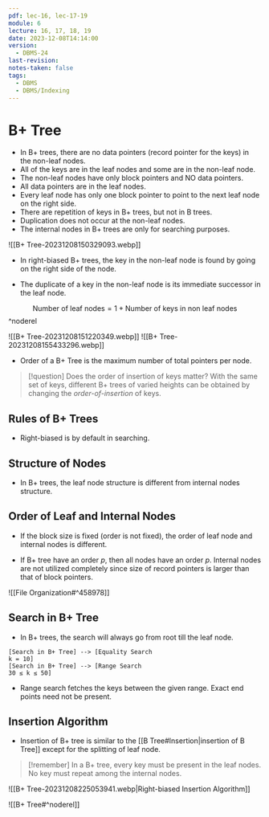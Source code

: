 ```yaml
---
pdf: lec-16, lec-17-19
module: 6
lecture: 16, 17, 18, 19
date: 2023-12-08T14:14:00
version:
  - DBMS-24
last-revision: 
notes-taken: false
tags:
  - DBMS
  - DBMS/Indexing
---
```

# B+ Tree

- In B+ trees, there are no data pointers (record pointer for the keys) in the non-leaf nodes.
- All of the keys are in the leaf nodes and some are in the non-leaf node.
- The non-leaf nodes have only block pointers and NO data pointers.
- All data pointers are in the leaf nodes.
- Every leaf node has only one block pointer to point to the next leaf node on the right side.
- There are repetition of keys in B+ trees, but not in B trees.
- Duplication does not occur at the non-leaf nodes.
- The internal nodes in B+ trees are only for searching purposes.

![[B+ Tree-20231208150329093.webp]]

- In right-biased B+ trees, the key in the non-leaf node is found by going on the right side of the node.

- The duplicate of a key in the non-leaf node is its immediate successor in the leaf node.

$$
\text{Number of leaf nodes} = 1 + \text{Number of keys in non leaf nodes}
$$
^noderel

![[B+ Tree-20231208151220349.webp]]
![[B+ Tree-20231208155433296.webp]]

- Order of a B+ Tree is the maximum number of total pointers per node.

> [!question] Does the order of insertion of keys matter?
> With the same set of keys, different B+ trees of varied heights can be obtained by changing the *order-of-insertion* of keys.

## Rules of B+ Trees

- Right-biased is by default in searching.

## Structure of Nodes

- In B+ trees, the leaf node structure is different from internal nodes structure.


## Order of Leaf and Internal Nodes

- If the block size is fixed (order is not fixed), the order of leaf node and internal nodes is different.


- If B+ tree have an order ${} p$, then all nodes have an order $p {}$. Internal nodes are not utilized completely since size of record pointers is larger than that of block pointers.

![[File Organization#^458978]]

## Search in B+ Tree

- In B+ trees, the search will always go from root till the leaf node.

```nomnoml
[Search in B+ Tree] --> [Equality Search
k = 10]
[Search in B+ Tree] --> [Range Search
30 ≤ k ≤ 50]
```

- Range search fetches the keys between the given range. Exact end points need not be present.

## Insertion Algorithm

- Insertion of B+ tree is similar to the [[B Tree#Insertion|insertion of B Tree]] except for the splitting of leaf node.

> [!remember] 
> In a B+ tree, every key must be present in the leaf nodes.
> No key must repeat among the internal nodes.

![[B+ Tree-20231208225053941.webp|Right-biased Insertion Algorithm]]

![[B+ Tree#^noderel]]